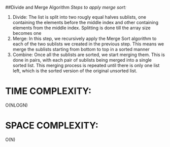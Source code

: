##Divide and Merge Algorithm
*Steps to apply merge sort:*
1. Divide: The list is split into two rougly equal halves sublists, one containing the elements before the middle index and other containing elements from the middle 
index. Splitting is done till the array size becomes one
2. Merge: In this step, we recursively apply the Merge Sort algorithm to each of the two sublists we created in the previous step. This means we merge the sublists starting from bottom to top in a sorted manner
3. Combine: Once all the sublists are sorted, we start merging them. This is done in pairs, with each pair of sublists being merged into a single sorted list. This merging process is repeated until there is only one list left, which is the sorted version of the original unsorted list.
# TIME COMPLEXITY:
O(NLOGN)
# SPACE COMPLEXITY:
O(N)